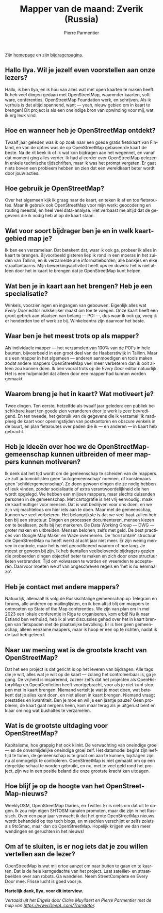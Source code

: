 ﻿---
title: "Mapper van de maand: Zverik (Russia)"
featured:
layout: post
category: motm
author: Pierre Parmentier
lang: nl
---

Zijn [homepage](https://www.openstreetmap.org/user/Zverik) en zijn [bijdragerpagina](https://hdyc.neis-one.org/?Zverik).

## Hallo Ilya. Wil je jezelf even voorstellen aan onze lezers?

Hallo, ik ben Ilya, en ik hou van alles wat met open kaarten te maken heeft. Ik heb veel dingen gedaan met OpenStreetMap, waaronder kaarten, software, conferenties, OpenStreetMap Foundation werk, en schrijven. Als ik verhuis is dat altijd spannend, want — yeah, nieuw gebied om in kaart te brengen! Dit project is als een oneindige bron van opwinding voor mij, wat ik erg leuk vind.

## Hoe en wanneer heb je OpenStreetMap ontdekt?

Twaalf jaar geleden was ik op zoek naar een goede gratis fietskaart van Finland, en van de opties was de op OpenStreetMap gebaseerde kaart de beste. Na de rit keek ik of ik wat kon bijdragen aan het wegennet, en vanaf dat moment ging alles verder. Ik had al eerder over OpenStreetMap gelezen in enkele technische tijdschriften, maar ik was het prompt vergeten. Er gaat niets boven een probleem hebben en zien dat een wereldkaart beter wordt door jouw acties.

## Hoe gebruik je OpenStreetMap?

Over het algemeen kijk ik graag naar de kaart, en teken ik af en toe fietsroutes. Maar ik gebruik ook OpenStreetMap voor mijn werk: geocodering en routing meestal, en heel veel data-analyse. Het verbaast me altijd dat de gegevens die ik nodig heb al op de kaart staan.

## Wat voor soort bijdrager ben je en in welk kaartgebied map je?

Ik ben een verzamelaar. Dat betekent dat, waar ik ook ga, probeer ik alles in kaart te brengen. Bijvoorbeeld gisteren liep ik rond in een moeras in het zuiden van Tallinn, en ik verzamelde alle informatieborden, alle bankjes en elke straatlantaarns. Mijn bewerkingsactiviteit heeft ups en downs: het is niet alleen door het in kaart te brengen dat je OpenStreetMap kunt helpen.

## Wat ben je in kaart aan het brengen? Heb je een specialisatie?

Winkels, voorzieningen en ingangen van gebouwen. Eigenlijk alles wat *Every Door* editor makkelijker maakt om toe te voegen. Onze kaart heeft een groot gebrek aan plaatsen van belang — POI —, dus waar ik ook ga, voeg ik er honderden toe of werk ze bij. Winkelcentra zijn daarvoor het beste.

## Waar ben je het meest trots op als mapper?

Als individuele mapper — het verzamelen van 100% van de POI's in hele buurten, bijvoorbeeld in een groot deel van de Haaberstiwijk in Tallinn. Maar als een mapper in het algemeen — anderen aanmoedigen en tools maken zodat andere mappers OpenStreetMap veel meer verbeteren dan ik ooit alleen zou kunnen doen. Ik ben vooral trots op de *Every Door* editor natuurlijk. Het is een hulpmiddel dat alleen door een mapper had kunnen worden gemaakt.

## Waarom breng je het in kaart? Wat motiveert je?

Twee dingen. Ten eerste, hetzelfde als twaalf jaar geleden: een publiek beschikbare kaart ten goede zien veranderen door je werk is zeer bevredigend. En ten tweede, het gebruik van de gegevens die ik verzamel: ik raadpleeg de kaart voor openingstijden van postkantoren en obscure winkels in de buurt, en plan fietsroutes over paden die ik — en anderen — in kaart heb gebracht.

## Heb je ideeën over hoe we de OpenStreetMap-gemeenschap kunnen uitbreiden of meer mappers kunnen motiveren?

Ik denk dat het tijd wordt om de gemeenschap te scheiden van de mappers. Je zult automobilisten geen 'autogemeenschap' noemen, of kunstenaars geen 'schildergemeenschap'. Ze doen gewoon dingen die ze nodig hebben of leuk vinden, zonder socialisatie of extra verantwoordelijkheid die hen wordt opgelegd. We hebben een miljoen mappers, maar slechts duizenden personen in de gemeenschap. Met cartografie is het vrij eenvoudig: maak de kaart nuttiger voor mensen. Dat is wat bedrijven voor ons doen, en we zijn vrij machteloos om hier iets aan te doen. Maar met de gemeenschap, kunnen we veel verbeteren. Het belangrijkste is dat we veel baat zullen hebben bij een structuur. Dingen en processen documenteren, mensen kiezen om te beslissen, zelfs bij het markeren. De Data Working Group — DWG — groter maken en uitbreiden. Mensen belonen, zelfs met geld. De best practices van Google Map Maker en Waze overnemen. De 'horizontale' structuur die OpenStreetMap nu heeft werkt al acht jaar niet meer. Er zijn weinig mensen in controle, maar het is niet gecodificeerd waarom of hoe lang. Je moest er gewoon bij zijn. Ik heb tientallen veelbelovende bijdragers gezien die probeerden dingen objectief beter te maken en zich door onze structuur lieten verbranden. Tijd om volwassen te worden en vreemden te accepteren. Daarvoor moeten we af van ongeschreven regels en 'het is nu eenmaal zo'.

## Heb je contact met andere mappers?

Natuurlijk, allemaal! Ik volg de Russischtalige gemeenschap op Telegram en forums, alle anderen op mailinglijsten, en ik ben altijd blij om mappers te ontmoeten op State of the Map conferenties. We zijn van plan om in mei 2023 een lokale conferentie in Riga te organiseren, kom erbij! Nu ik naar Estland ben verhuisd, heb ik al wat discussies gehad over het in kaart brengen van fietspaden met de plaatselijke bevolking. Er is hier geen gemeenschap, alleen eenzame mappers, maar ik hoop er een op te richten, nadat ik de taal heb geleerd.

## Naar uw mening wat is de grootste kracht van OpenStreetMap?

Dat het een project is dat gericht is op het leveren van bijdragen. Alle tags die je wilt, alles wat je wilt op de kaart — zolang het controleerbaar is, ga je gang. De vrijheid is inspirerend, zozeer zelfs dat het projecten als OpenHistoryMap en OpenGeofiction heeft voortgebracht, voor als je niet kunt stoppen met in kaart brengen. Niemand vertelt je wat je moet doen, wat betekent dat je alles kunt doen, en niet alleen in kaart brengen. Niemand vraagt prestaties en kwantiteit. Ben je moe en wil je een jaartje pauze? Geen probleem, de kaart gaat nergens heen, kom maar terug als je uitgerust bent en klaar om nog wat bushaltes te verzamelen.

## Wat is de grootste uitdaging voor OpenStreetMap?

Kapitalisme, hoe grappig het ook klinkt. De verwachting van oneindige groei — en de onvermijdelijke oneindige groei zelf. Het datamodel begint zijn leeftijd te tonen, de gemeenschap is te groot om aan te kunnen, bijdragen zijn nu al onmogelijk te controleren. OpenStreetMap is niet gemaakt om op een dergelijke schaal te worden gebruikt, en nu, met te veel geld rond het project, zijn we in een positie beland die onze grootste kracht kan uitdagen.

## Hoe blijf je op de hoogte van het OpenStreetMap-nieuws?

WeeklyOSM, OpenStreetMap Diaries, en Twitter. Er is niets om dat uit te dagen. Ik zou mijn eigen SHTOSM kanalen promoten, maar die zijn in het Russisch. Over een paar jaar verwacht ik dat het grote OpenStreetMap nieuws wordt behandeld op top tech blogs, en misschien verschijnt er zelfs zoiets als 9to5mac, maar dan op OpenStreetMap. Hopelijk krijgen we dan meer wendingen en geruchten in het nieuws!

## Om af te sluiten, is er nog iets dat je zou willen vertellen aan de lezer?

OpenStreetMap is wat mij ertoe aanzet om naar buiten te gaan en te kaarten. Dat is de hele kerngedachte van het project. Laat satelliet- en straatbeelden over aan robots. Ga wandelen. Neem StreetComplete en Every Door mee. Frisse lucht is goed voor je.

**Hartelijk dank, Ilya, voor dit interview.**

*Vertaald uit het Engels door Claire Muyllaert en Pierre Parmentier met de hulp van <https://www.DeepL.com/Translator>.*
